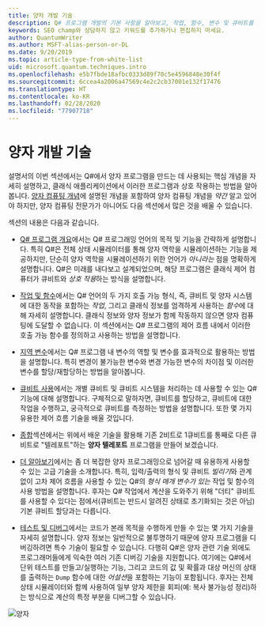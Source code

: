 ```yaml
---
title: 양자 개발 기술
description: Q# 프로그램 개발의 기본 사항을 알아보고, 작업, 함수, 변수 및 큐비트를 사용하고, 간단한 양자 프로그램을 만듭니다.
keywords: SEO champ와 상담하지 않고 키워드를 추가하거나 편집하지 마세요.
author: QuantumWriter
ms.author: MSFT-alias-person-or-DL
ms.date: 9/20/2019
ms.topic: article-type-from-white-list
uid: microsoft.quantum.techniques.intro
ms.openlocfilehash: e5b7fbde18afbc0333d89f70c5e4596848e30f4f
ms.sourcegitcommit: 6ccea4a2006a47569c4e2c2cb37001e132f17476
ms.translationtype: HT
ms.contentlocale: ko-KR
ms.lasthandoff: 02/28/2020
ms.locfileid: "77907718"
---
```

# <a name="quantum-development-techniques"></a>양자 개발 기술

설명서의 이번 섹션에서는 Q#에서 양자 프로그램을 만드는 데 사용되는 핵심 개념을 자세히 설명하고, 클래식 애플리케이션에서 이러한 프로그램과 상호 작용하는 방법을 알아봅니다.
[양자 컴퓨팅 개념](xref:microsoft.quantum.concepts.intro)에 설명된 개념을 포함하여 양자 컴퓨팅 개념을 *약간* 알고 있어야 하지만, 양자 컴퓨팅 전문가가 아니어도 다음 섹션에서 많은 것을 배울 수 있습니다.

섹션의 내용은 다음과 같습니다.

- [Q# 프로그램 개요](xref:microsoft.quantum.techniques.file-structure)에서는 Q# 프로그래밍 언어의 목적 및 기능을 간략하게 설명합니다. 
    특히 Q#은 전체 상태 시뮬레이터를 통해 양자 역학을 시뮬레이션하는 기능을 제공하지만, 단순히 양자 역학을 시뮬레이션하기 위한 언어가 *아니라는* 점을 명확하게 설명합니다. 
    Q#은 미래를 내다보고 설계되었으며, 해당 프로그램은 클래식 제어 컴퓨터가 큐비트와 *상호 작용*하는 방식을 설명합니다. 

- [작업 및 함수](xref:microsoft.quantum.techniques.opsandfunctions)에서는 Q# 언어의 두 가지 호출 가능 형식, 즉, 큐비트 및 양자 시스템에 대한 동작을 포함하는 *작업*, 그리고 클래식 정보를 엄격하게 사용하는 *함수*에 대해 자세히 설명합니다. 
    클래식 정보와 양자 정보가 함께 작동하지 않으면 양자 컴퓨팅에 도달할 수 없습니다. 
    이 섹션에서는 Q# 프로그램의 제어 흐름 내에서 이러한 호출 가능 함수를 정의하고 사용하는 방법을 설명합니다.

- [지역 변수](xref:microsoft.quantum.techniques.local-variables)에서는 Q# 프로그램 내 변수의 역할 및 변수를 효과적으로 활용하는 방법을 설명합니다. 
    특히 변경이 불가능한 변수와 변경 가능한 변수의 차이점 및 이러한 변수를 할당/재할당하는 방법을 알아봅니다.

- [큐비트 사용](xref:microsoft.quantum.techniques.qubits)에서는 개별 큐비트 및 큐비트 시스템을 처리하는 데 사용할 수 있는 Q# 기능에 대해 설명합니다. 
    구체적으로 말하자면, 큐비트를 할당하고, 큐비트에 대한 작업을 수행하고, 궁극적으로 큐비트를 측정하는 방법을 설명합니다. 
    또한 몇 가지 유용한 제어 흐름 기술을 배울 것입니다.

- [종합](xref:microsoft.quantum.techniques.puttingittogether)섹션에서는 위에서 배운 기술을 활용해 기존 2비트로 1큐비트를 통째로 다른 큐비트로 "텔레포트"하는 **양자 텔레포트** 프로그램을 만들어 보겠습니다.

- [더 알아보기](xref:microsoft.quantum.techniques.going-further)에서는 좀 더 복잡한 양자 프로그래밍으로 넘어갈 때 유용하게 사용할 수 있는 고급 기술을 소개합니다. 
    특히, 입력/출력의 형식 및 큐비트 *빌리기*와 관계없이 고차 제어 흐름을 사용할 수 있는 Q#의 *형식 매개 변수가 있는* 작업 및 함수의 사용 방법을 설명합니다. 
    후자는 Q# 작업에서 계산을 도와주기 위해 "더티" 큐비트를 사용할 수 있다는 점에서(큐비트는 반드시 알려진 상태로 초기화되는 것은 아님) 기본 큐비트 할당과는 다릅니다.

- [테스트 및 디버그](xref:microsoft.quantum.techniques.testing-and-debugging)에서는 코드가 본래 목적을 수행하게 만들 수 있는 몇 가지 기술을 자세히 설명합니다. 
    양자 정보는 일반적으로 불투명하기 때문에 양자 프로그램을 디버깅하려면 특수 기술이 필요할 수 있습니다. 
    다행히 Q#은 양자 관련 기술 외에도 프로그래머들에게 익숙한 여러 기존 디버깅 기술을 지원합니다. 여기에는 Q#에서 단위 테스트를 만들고/실행하는 기능, 그리고 코드의 값 및 확률과 대상 머신의 상태를 출력하는 `Dump` 함수에 대한 *어설션*을 포함하는 기능이 포함됩니다. 
    후자는 전체 상태 시뮬레이터와 함께 사용하여 일부 양자 제한을 회피(예: 복사 불가능성 정리)하는 방식으로 계산의 특정 부분을 디버그할 수 있습니다.


![양자](~/media/mobius_strip_preview.png)
